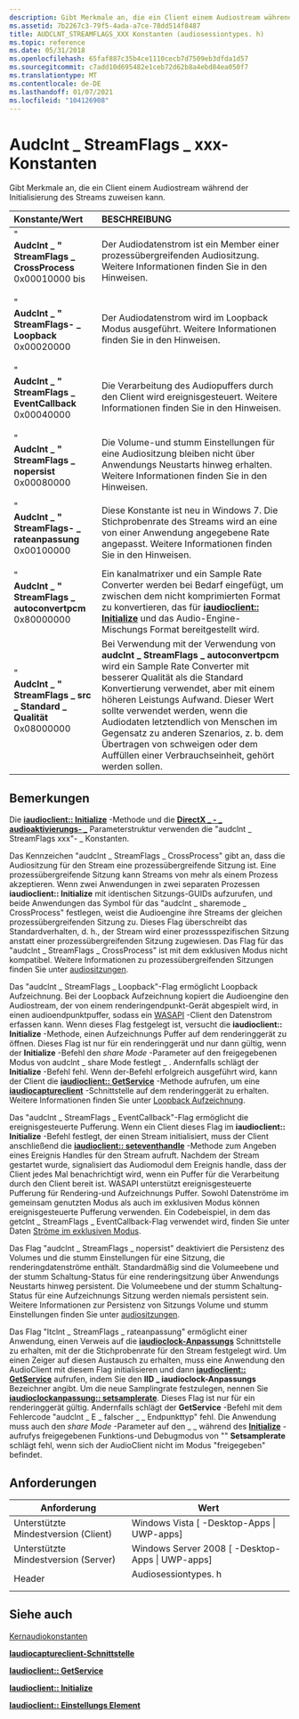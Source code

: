 ```yaml
---
description: Gibt Merkmale an, die ein Client einem Audiostream während der Initialisierung des Streams zuweisen kann.
ms.assetid: 7b2267c3-79f5-4ada-a7ce-78dd514f8487
title: AUDCLNT_STREAMFLAGS_XXX Konstanten (audiosessiontypes. h)
ms.topic: reference
ms.date: 05/31/2018
ms.openlocfilehash: 65faf887c35b4ce1110cecb7d7509eb3dfda1d57
ms.sourcegitcommit: c7add10d695482e1ceb72d62b8a4ebd84ea050f7
ms.translationtype: MT
ms.contentlocale: de-DE
ms.lasthandoff: 01/07/2021
ms.locfileid: "104126908"
---
```

# <a name="audclnt_streamflags_xxx-constants"></a>Audclnt \_ StreamFlags \_ xxx-Konstanten

Gibt Merkmale an, die ein Client einem Audiostream während der Initialisierung des Streams zuweisen kann.



| Konstante/Wert                                                                                                                                                                                                                                                                                                                | BESCHREIBUNG                                                                                                                                                                                                                                                                                                                                        |
|:------------------------------------------------------------------------------------------------------------------------------------------------------------------------------------------------------------------------------------------------------------------------------------------------------------------------------|:---------------------------------------------------------------------------------------------------------------------------------------------------------------------------------------------------------------------------------------------------------------------------------------------------------------------------------------------------|
| <span id="AUDCLNT_STREAMFLAGS_CROSSPROCESS"></span><span id="audclnt_streamflags_crossprocess"></span><dl> " <dt>**Audclnt \_ " StreamFlags \_ CrossProcess**</dt> <dt>0x00010000 bis</dt> </dl>                                       | Der Audiodatenstrom ist ein Member einer prozessübergreifenden Audiositzung. Weitere Informationen finden Sie in den Hinweisen.<br/>                                                                                                                                                                                                                                  |
| <span id="AUDCLNT_STREAMFLAGS_LOOPBACK"></span><span id="audclnt_streamflags_loopback"></span><dl> " <dt>**Audclnt \_ " StreamFlags- \_ Loopback**</dt> <dt>0x00020000</dt> </dl>                                                   | Der Audiodatenstrom wird im Loopback Modus ausgeführt. Weitere Informationen finden Sie in den Hinweisen.<br/>                                                                                                                                                                                                                                                      |
| <span id="AUDCLNT_STREAMFLAGS_EVENTCALLBACK"></span><span id="audclnt_streamflags_eventcallback"></span><dl> " <dt>**Audclnt \_ " StreamFlags \_ EventCallback**</dt> <dt>0x00040000</dt> </dl>                                    | Die Verarbeitung des Audiopuffers durch den Client wird ereignisgesteuert. Weitere Informationen finden Sie in den Hinweisen. <br/>                                                                                                                                                                                                                                  |
| <span id="AUDCLNT_STREAMFLAGS_NOPERSIST"></span><span id="audclnt_streamflags_nopersist"></span><dl> " <dt>**Audclnt \_ " StreamFlags \_ nopersist**</dt> <dt>0x00080000</dt> </dl>                                                | Die Volume-und stumm Einstellungen für eine Audiositzung bleiben nicht über Anwendungs Neustarts hinweg erhalten. Weitere Informationen finden Sie in den Hinweisen.<br/>                                                                                                                                                                                                           |
| <span id="AUDCLNT_STREAMFLAGS_RATEADJUST"></span><span id="audclnt_streamflags_rateadjust"></span><dl> " <dt>**Audclnt \_ " StreamFlags- \_ rateanpassung**</dt> <dt>0x00100000</dt> </dl>                                             | Diese Konstante ist neu in Windows 7. Die Stichprobenrate des Streams wird an eine von einer Anwendung angegebene Rate angepasst. Weitere Informationen finden Sie in den Hinweisen. <br/>                                                                                                                                                                                 |
| <span id="AUDCLNT_STREAMFLAGS_AUTOCONVERTPCM"></span><span id="audclnt_streamflags_autoconvertpcm"></span><dl> " <dt>**Audclnt \_ " StreamFlags \_ autoconvertpcm**</dt> <dt>0x80000000</dt> </dl>                                 | Ein kanalmatrixer und ein Sample Rate Converter werden bei Bedarf eingefügt, um zwischen dem nicht komprimierten Format zu konvertieren, das für [**iaudioclient:: Initialize**](/windows/desktop/api/Audioclient/nf-audioclient-iaudioclient-initialize) und das Audio-Engine-Mischungs Format bereitgestellt wird.<br/>                                                                                                            |
| <span id="AUDCLNT_STREAMFLAGS_SRC_DEFAULT_QUALITY"></span><span id="audclnt_streamflags_src_default_quality"></span><dl> " <dt>**Audclnt \_ " StreamFlags \_ src \_ Standard \_ Qualität**</dt> <dt>0x08000000</dt> </dl>                | Bei Verwendung mit der Verwendung von **audclnt \_ StreamFlags \_ autoconvertpcm** wird ein Sample Rate Converter mit besserer Qualität als die Standard Konvertierung verwendet, aber mit einem höheren Leistungs Aufwand. Dieser Wert sollte verwendet werden, wenn die Audiodaten letztendlich von Menschen im Gegensatz zu anderen Szenarios, z. b. dem Übertragen von schweigen oder dem Auffüllen einer Verbrauchseinheit, gehört werden sollen.<br/> |



## <a name="remarks"></a>Bemerkungen

Die [**iaudioclient:: Initialize**](/windows/desktop/api/Audioclient/nf-audioclient-iaudioclient-initialize) -Methode und die [**DirectX \_ - \_ audioaktivierungs- \_**](/windows/win32/api/mmdeviceapi/ns-mmdeviceapi-directx_audio_activation_params) Parameterstruktur verwenden die "audclnt \_ StreamFlags xxx"- \_ Konstanten.

Das Kennzeichen "audclnt \_ StreamFlags \_ CrossProcess" gibt an, dass die Audiositzung für den Stream eine prozessübergreifende Sitzung ist. Eine prozessübergreifende Sitzung kann Streams von mehr als einem Prozess akzeptieren. Wenn zwei Anwendungen in zwei separaten Prozessen **iaudioclient:: Initialize** mit identischen Sitzungs-GUIDs aufzurufen, und beide Anwendungen das Symbol für das "audclnt \_ sharemode \_ CrossProcess" festlegen, weist die Audioengine ihre Streams der gleichen prozessübergreifenden Sitzung zu. Dieses Flag überschreibt das Standardverhalten, d. h., der Stream wird einer prozessspezifischen Sitzung anstatt einer prozessübergreifenden Sitzung zugewiesen. Das Flag für das "audclnt \_ StreamFlags \_ CrossProcess" ist mit dem exklusiven Modus nicht kompatibel. Weitere Informationen zu prozessübergreifenden Sitzungen finden Sie unter [audiositzungen](audio-sessions.md).

Das "audclnt \_ StreamFlags \_ Loopback"-Flag ermöglicht Loopback Aufzeichnung. Bei der Loopback Aufzeichnung kopiert die Audioengine den Audiostream, der von einem renderingendpunkt-Gerät abgespielt wird, in einen audioendpunktpuffer, sodass ein [WASAPI](wasapi.md) -Client den Datenstrom erfassen kann. Wenn dieses Flag festgelegt ist, versucht die **iaudioclient:: Initialize** -Methode, einen Aufzeichnungs Puffer auf dem renderinggerät zu öffnen. Dieses Flag ist nur für ein renderinggerät und nur dann gültig, wenn der **Initialize** -Befehl den *share Mode* -Parameter auf den freigegebenen Modus von audclnt \_ share Mode festlegt \_ . Andernfalls schlägt der **Initialize** -Befehl fehl. Wenn der-Befehl erfolgreich ausgeführt wird, kann der Client die [**iaudioclient:: GetService**](/windows/desktop/api/Audioclient/nf-audioclient-iaudioclient-getservice) -Methode aufrufen, um eine [**iaudiocaptureclient**](/windows/desktop/api/Audioclient/nn-audioclient-iaudiocaptureclient) -Schnittstelle auf dem renderinggerät zu erhalten. Weitere Informationen finden Sie unter [Loopback Aufzeichnung](loopback-recording.md).

Das "audclnt \_ StreamFlags \_ EventCallback"-Flag ermöglicht die ereignisgesteuerte Pufferung. Wenn ein Client dieses Flag im **iaudioclient:: Initialize** -Befehl festlegt, der einen Stream initialisiert, muss der Client anschließend die [**iaudioclient:: seteventhandle**](/windows/desktop/api/Audioclient/nf-audioclient-iaudioclient-seteventhandle) -Methode zum Angeben eines Ereignis Handles für den Stream aufruft. Nachdem der Stream gestartet wurde, signalisiert das Audiomodul dem Ereignis handle, dass der Client jedes Mal benachrichtigt wird, wenn ein Puffer für die Verarbeitung durch den Client bereit ist. WASAPI unterstützt ereignisgesteuerte Pufferung für Rendering-und Aufzeichnungs Puffer. Sowohl Datenströme im gemeinsam genutzten Modus als auch im exklusiven Modus können ereignisgesteuerte Pufferung verwenden. Ein Codebeispiel, in dem das getclnt \_ StreamFlags \_ EventCallback-Flag verwendet wird, finden Sie unter Daten [Ströme im exklusiven Modus](exclusive-mode-streams.md).

Das Flag "audclnt \_ StreamFlags \_ nopersist" deaktiviert die Persistenz des Volumes und die stumm Einstellungen für eine Sitzung, die renderingdatenströme enthält. Standardmäßig sind die Volumeebene und der stumm Schaltung-Status für eine renderingsitzung über Anwendungs Neustarts hinweg persistent. Die Volumeebene und der stumm Schaltung-Status für eine Aufzeichnungs Sitzung werden niemals persistent sein. Weitere Informationen zur Persistenz von Sitzungs Volume und stumm Einstellungen finden Sie unter [audiositzungen](audio-sessions.md).

Das Flag "ltclnt \_ StreamFlags \_ rateanpassung" ermöglicht einer Anwendung, einen Verweis auf die [**iaudioclock-Anpassungs**](/windows/desktop/api/audioclient/nn-audioclient-iaudioclockadjustment) Schnittstelle zu erhalten, mit der die Stichprobenrate für den Stream festgelegt wird. Um einen Zeiger auf diesen Austausch zu erhalten, muss eine Anwendung den AudioClient mit diesem Flag initialisieren und dann [**iaudioclient:: GetService**](/windows/desktop/api/Audioclient/nf-audioclient-iaudioclient-getservice) aufrufen, indem Sie den **IID \_ iaudioclock-Anpassungs** Bezeichner angibt. Um die neue Samplingrate festzulegen, nennen Sie [**iaudioclockanpassung:: setsamplerate**](/windows/desktop/api/audioclient/nf-audioclient-iaudioclockadjustment-setsamplerate). Dieses Flag ist nur für ein renderinggerät gültig. Andernfalls schlägt der **GetService** -Befehl mit dem Fehlercode "audclnt \_ E \_ falscher \_ \_ Endpunkttyp" fehl. Die Anwendung muss auch den *share Mode* -Parameter auf den \_ \_ während des [**Initialize**](/windows/desktop/api/Audioclient/nf-audioclient-iaudioclient-initialize) -aufrufys freigegebenen Funktions-und Debugmodus von "" **Setsamplerate** schlägt fehl, wenn sich der AudioClient nicht im Modus "freigegeben" befindet.

## <a name="requirements"></a>Anforderungen



| Anforderung | Wert |
|-------------------------------------|------------------------------------------------------------------------------------------------|
| Unterstützte Mindestversion (Client)<br/> | Windows Vista \[ -Desktop-Apps \| UWP-apps\]<br/>                                          |
| Unterstützte Mindestversion (Server)<br/> | Windows Server 2008 \[ -Desktop-Apps \| UWP-apps\]<br/>                                    |
| Header<br/>                   | <dl> <dt>Audiosessiontypes. h</dt> </dl> |



## <a name="see-also"></a>Siehe auch

<dl> <dt>

[Kernaudiokonstanten](core-audio-constants.md)
</dt> <dt>

[**Iaudiocaptureclient-Schnittstelle**](/windows/desktop/api/Audioclient/nn-audioclient-iaudiocaptureclient)
</dt> <dt>

[**Iaudioclient:: GetService**](/windows/desktop/api/Audioclient/nf-audioclient-iaudioclient-getservice)
</dt> <dt>

[**Iaudioclient:: Initialize**](/windows/desktop/api/Audioclient/nf-audioclient-iaudioclient-initialize)
</dt> <dt>

[**Iaudioclient:: Einstellungs Element**](/windows/desktop/api/Audioclient/nf-audioclient-iaudioclient-seteventhandle)
</dt> </dl>

 

 





